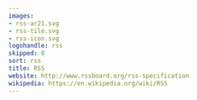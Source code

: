 ```yaml
---
images:
- rss-ar21.svg
- rss-tile.svg
- rss-icon.svg
logohandle: rss
skipped: 0
sort: rss
title: RSS
website: http://www.rssboard.org/rss-specification
wikipedia: https://en.wikipedia.org/wiki/RSS
---
```

